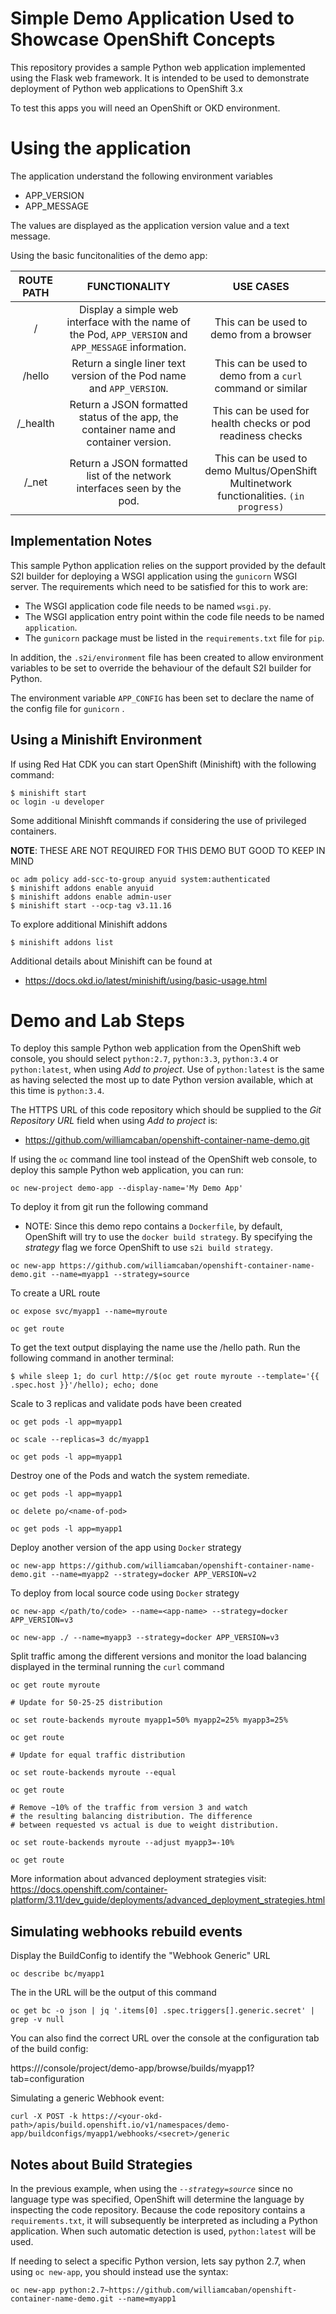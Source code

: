 # Simple Demo Application Used to Showcase OpenShift Concepts

This repository provides a sample Python web application implemented using the Flask web framework. It is intended to be used to demonstrate deployment of Python web applications to OpenShift 3.x

To test this apps you will need an OpenShift or OKD environment.

# Using the application

The application understand the following environment variables
- APP_VERSION
- APP_MESSAGE

The values are displayed as the application version value and a text message.

Using the basic funcitonalities of the demo app:

| ROUTE PATH 	|                                     FUNCTIONALITY                                    	|                                USE CASES                                	|
|:----------:	|:------------------------------------------------------------------------------------:	|:-----------------------------------------------------------------------:	|
|   /           | Display a simple web interface with the name of the Pod, ``APP_VERSION`` and ``APP_MESSAGE`` information. | This can be used to demo from a browser |
|   /hello   	| Return a single liner text version of the Pod name and ``APP_VERSION``.                  	| This can be used to demo from a ``curl`` command or similar             	|
| /_health   	| Return a JSON formatted status of the app, the container name and container version. 	| This can be used for health checks or pod readiness checks              	|
| /_net      	| Return a JSON formatted list of the network interfaces seen by the pod.              	| This can be used to demo Multus/OpenShift Multinetwork functionalities. ``(in progress)``	|

## Implementation Notes

This sample Python application relies on the support provided by the default S2I builder for deploying a WSGI application using the ``gunicorn`` WSGI server. The requirements which need to be satisfied for this to work are:

* The WSGI application code file needs to be named ``wsgi.py``.
* The WSGI application entry point within the code file needs to be named ``application``.
* The ``gunicorn`` package must be listed in the ``requirements.txt`` file for ``pip``.

In addition, the ``.s2i/environment`` file has been created to allow environment variables to be set to override the behaviour of the default S2I builder for Python.

The environment variable ``APP_CONFIG`` has been set to declare the name of the config file for ``gunicorn`` .


## Using a Minishift Environment

If using Red Hat CDK you can start OpenShift (Minishift) with the following command:
```
$ minishift start
oc login -u developer
```

Some additional Minishft commands if considering the use of privileged containers.

**NOTE**: THESE ARE NOT REQUIRED FOR THIS DEMO BUT GOOD TO KEEP IN MIND
```
oc adm policy add-scc-to-group anyuid system:authenticated
$ minishift addons enable anyuid
$ minishift addons enable admin-user
$ minishift start --ocp-tag v3.11.16
```

To explore additional Minishift addons
```
$ minishift addons list
```

Additional details about Minishift can be found at
- https://docs.okd.io/latest/minishift/using/basic-usage.html

# Demo and Lab Steps

To deploy this sample Python web application from the OpenShift web console, you should select ``python:2.7``, ``python:3.3``, ``python:3.4`` or ``python:latest``, when using _Add to project_. Use of ``python:latest`` is the same as having selected the most up to date Python version available, which at this time is ``python:3.4``.

The HTTPS URL of this code repository which should be supplied to the _Git Repository URL_ field when using _Add to project_ is:

* https://github.com/williamcaban/openshift-container-name-demo.git

If using the ``oc`` command line tool instead of the OpenShift web console, to deploy this sample Python web application, you can run:

```
oc new-project demo-app --display-name='My Demo App'
```

To deploy it from git run the following command

* NOTE: Since this demo repo contains a ``Dockerfile``, by default, OpenShift will try to use the ``docker build strategy``. By specifying the *strategy* flag we force OpenShift to use ``s2i build strategy``.

```
oc new-app https://github.com/williamcaban/openshift-container-name-demo.git --name=myapp1 --strategy=source
```


To create a URL route
```
oc expose svc/myapp1 --name=myroute

oc get route
```

To get the text output displaying the name use the /hello path. Run the following command in another terminal:
```
$ while sleep 1; do curl http://$(oc get route myroute --template='{{ .spec.host }}'/hello); echo; done
```

Scale to 3 replicas and validate pods have been created
```
oc get pods -l app=myapp1

oc scale --replicas=3 dc/myapp1

oc get pods -l app=myapp1
```

Destroy one of the Pods and watch the system remediate.
```
oc get pods -l app=myapp1

oc delete po/<name-of-pod>

oc get pods -l app=myapp1
```

Deploy another version of the app using ``Docker`` strategy
```
oc new-app https://github.com/williamcaban/openshift-container-name-demo.git --name=myapp2 --strategy=docker APP_VERSION=v2
```

To deploy from local source code using ``Docker`` strategy
```
oc new-app </path/to/code> --name=<app-name> --strategy=docker APP_VERSION=v3

oc new-app ./ --name=myapp3 --strategy=docker APP_VERSION=v3
```

Split traffic among the different versions and monitor the load balancing displayed in the terminal running the ``curl`` command
```
oc get route myroute

# Update for 50-25-25 distribution

oc set route-backends myroute myapp1=50% myapp2=25% myapp3=25%

oc get route

# Update for equal traffic distribution

oc set route-backends myroute --equal

oc get route

# Remove ~10% of the traffic from version 3 and watch
# the resulting balancing distribution. The difference
# between requested vs actual is due to weight distribution.

oc set route-backends myroute --adjust myapp3=-10%

oc get route

```

More information about advanced deployment strategies visit: https://docs.openshift.com/container-platform/3.11/dev_guide/deployments/advanced_deployment_strategies.html


## Simulating webhooks rebuild events

Display the BuildConfig to identify the "Webhook Generic" URL
```
oc describe bc/myapp1
```

The <secret> in the URL will be the output of this command
```
oc get bc -o json | jq '.items[0] .spec.triggers[].generic.secret' | grep -v null
```

You can also find the correct URL over the console at the configuration tab of the build config:

https://<your-okd-path>/console/project/demo-app/browse/builds/myapp1?tab=configuration

Simulating a generic Webhook event:
```
curl -X POST -k https://<your-okd-path>/apis/build.openshift.io/v1/namespaces/demo-app/buildconfigs/myapp1/webhooks/<secret>/generic
```

## Notes about Build Strategies

In the previous example, when using the *``--strategy=source``* since no language type was specified, OpenShift will determine the language by inspecting the code repository. Because the code repository contains a ``requirements.txt``, it will subsequently be interpreted as including a Python application. When such automatic detection is used, ``python:latest`` will be used.

If needing to select a specific Python version, lets say python 2.7, when using ``oc new-app``, you should instead use the syntax:

```
oc new-app python:2.7~https://github.com/williamcaban/openshift-container-name-demo.git --name=myapp1
```
